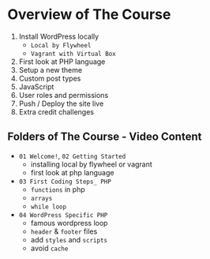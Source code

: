 # Overview of The Course

1. Install WordPress locally
   - `Local by Flywheel`
   - `Vagrant with Virtual Box`
2. First look at PHP language
3. Setup a new theme
4. Custom post types
5. JavaScript
6. User roles and permissions
7. Push / Deploy the site live
8. Extra credit challenges

## Folders of The Course - Video Content
- `01 Welcome!`, `02 Getting Started`
  - installing local by flywheel or vagrant
  - first look at php language
- `03 First Coding Steps_ PHP`
  - `functions` in php
  - `arrays`
  - `while loop`
- `04 WordPress Specific PHP`
  - famous wordpress loop
  - `header` & `footer` files
  - add `styles` and `scripts`
  - avoid `cache`